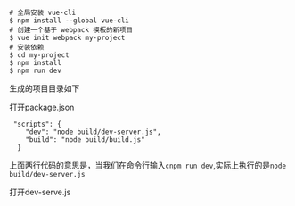     # 全局安装 vue-cli
    $ npm install --global vue-cli
    # 创建一个基于 webpack 模板的新项目
    $ vue init webpack my-project
    # 安装依赖
    $ cd my-project
    $ npm install
    $ npm run dev

生成的项目目录如下

打开package.json

	 "scripts": {
        "dev": "node build/dev-server.js",
        "build": "node build/build.js"
      }

上面两行代码的意思是，当我们在命令行输入```cnpm run dev```,实际上执行的是```node build/dev-server.js```

打开dev-serve.js
